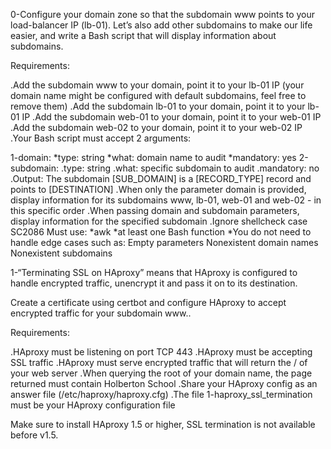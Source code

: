 0-Configure your domain zone so that the subdomain www points to your load-balancer IP (lb-01). Let’s also add other subdomains to make our life easier, and write a Bash script that will display information about subdomains.

Requirements:

.Add the subdomain www to your domain, point it to your lb-01 IP (your domain name might be configured with default subdomains, feel free to remove them)
.Add the subdomain lb-01 to your domain, point it to your lb-01 IP
.Add the subdomain web-01 to your domain, point it to your web-01 IP
.Add the subdomain web-02 to your domain, point it to your web-02 IP
.Your Bash script must accept 2 arguments:

1-domain:
*type: string
*what: domain name to audit
*mandatory: yes
2-subdomain:
.type: string
.what: specific subdomain to audit
.mandatory: no
.Output: The subdomain [SUB_DOMAIN] is a [RECORD_TYPE] record and points to [DESTINATION]
.When only the parameter domain is provided, display information for its subdomains www, lb-01, web-01 and web-02 - in this specific order
.When passing domain and subdomain parameters, display information for the specified subdomain
.Ignore shellcheck case SC2086
Must use:
*awk
*at least one Bash function
*You do not need to handle edge cases such as:
Empty parameters
Nonexistent domain names
Nonexistent subdomains

1-“Terminating SSL on HAproxy” means that HAproxy is configured to handle encrypted traffic, unencrypt it and pass it on to its destination.

Create a certificate using certbot and configure HAproxy to accept encrypted traffic for your subdomain www..

Requirements:

.HAproxy must be listening on port TCP 443
.HAproxy must be accepting SSL traffic
.HAproxy must serve encrypted traffic that will return the / of your web server
.When querying the root of your domain name, the page returned must contain Holberton School
.Share your HAproxy config as an answer file (/etc/haproxy/haproxy.cfg)
.The file 1-haproxy_ssl_termination must be your HAproxy configuration file

Make sure to install HAproxy 1.5 or higher, SSL termination is not available before v1.5.

